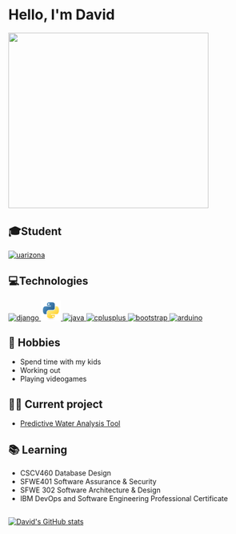 <h1> Hello, I'm David </h1>
<a href="https://www.linkedin.com/in/david-coulter2/" target="_blank" rel="noreferrer"> <img src="https://media.tenor.com/2fXbn6Xtt0UAAAAC/software-software-development.gif" width ="400" height = "350"/> <a/>
  
## 🎓Student
  <a href="https://sie.engineering.arizona.edu/?gclid=CjwKCAjw5pShBhB_EiwAvmnNV0JTDraMG9h9brEokLd7TASLWxyrPacea3fFPSw9roqs007YE6KydBoC2goQAvD_BwE" target="_blank" rel="noreferrer"> <img src="https://1000logos.net/wp-content/uploads/2017/07/Logo-University-of-Arizona.jpg" alt="uarizona" width ="100" height = "40"/> <a/>

## 💻Technologies
<a href="https://www.djangoproject.com/" target="_blank" rel="noreferrer"> <img src="https://cdn.jsdelivr.net/gh/devicons/devicon/icons/django/django-plain.svg" alt="django" width="40" height="40"/> </a>
<a href="https://www.python.org" target="_blank" rel="noreferrer"> <img src="https://raw.githubusercontent.com/devicons/devicon/master/icons/python/python-original.svg" alt="python" width="40" height="40"/> </a>
<a href="https://developer.mozilla.org/en-US/docs/Web/JavaScript" target="_blank" rel="noreferrer"> <img src="https://cdn.jsdelivr.net/gh/devicons/devicon/icons/java/java-original.svg" alt="java" width="40" height="40"/> </a>
<a href="https://cplusplus.com/" target="_blank" rel="noreferrer"> <img src="https://cdn.jsdelivr.net/gh/devicons/devicon/icons/cplusplus/cplusplus-original.svg" alt="cplusplus" width="40" height="40"/> </a>
<a href="https://getbootstrap.com/" target="_blank" rel="noreferrer"> <img src="https://cdn.jsdelivr.net/gh/devicons/devicon/icons/bootstrap/bootstrap-original.svg" alt="bootstrap" width="40" height="40"/> </a>
<a href="https://www.arduino.cc/" target="_blank" rel="noreferrer"> <img src="https://cdn.jsdelivr.net/gh/devicons/devicon/icons/arduino/arduino-original.svg" alt="arduino" width="40" height="40"/> </a>


## 📅 Hobbies
- Spend time with my kids
- Working out
- Playing videogames

## 👨‍💻 Current project
- [Predictive Water Analysis Tool](https://github.com/David-Coulter/SIE498-Predictive-Water-Analysis-Tool)

## 📚 Learning
- CSCV460 Database Design
- SFWE401 Software Assurance & Security
- SFWE 302 Software Architecture & Design
- IBM DevOps and Software Engineering Professional Certificate

##  
[![David's GitHub stats](https://github-readme-stats.vercel.app/api?username=david-coulter&theme=vue-dark&show_icons=true&count_private=true)](https://github.com/anuraghazra/github-readme-stats)
